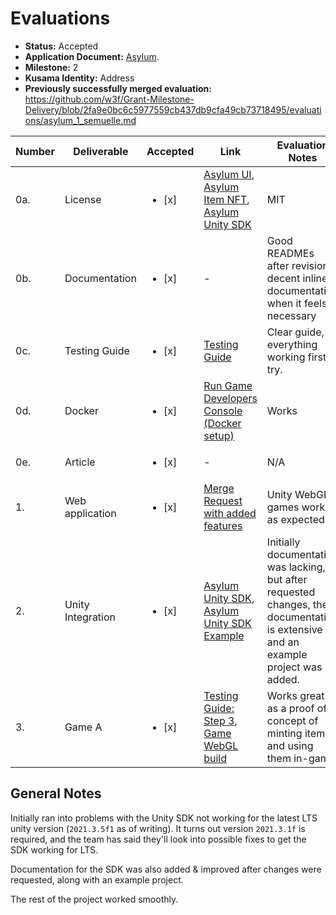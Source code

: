 # Evaluations

- **Status:** Accepted
- **Application Document:** [Asylum](https://github.com/w3f/Grants-Program/tree/master/applications/asylum.md). 
- **Milestone:** 2
- **Kusama Identity:** Address
- **Previously successfully merged evaluation:** https://github.com/w3f/Grant-Milestone-Delivery/blob/2fa9e0bc6c5977559cb437db9cfa49cb73718495/evaluations/asylum_1_semuelle.md


| Number | Deliverable | Accepted | Link | Evaluation Notes |
| ------ | ----------- | -------- | ---- |----------------- |
| 0a. | License |<ul><li>[x] </li></ul>| [Asylum UI](https://gitlab.com/asylum-space/asylum-ui/-/blob/main/LICENSE), [Asylum Item NFT](https://gitlab.com/asylum-space/asylum-item-nft/-/blob/main/LICENSE), [Asylum Unity SDK](https://gitlab.com/asylum-space/asylum-unity-sdk/-/blob/main/LICENSE) | MIT | 
| 0b. | Documentation |<ul><li>[x] </li></ul>| - | Good READMEs after revision, decent inline documentation when it feels necessary | 
| 0c. | Testing Guide |<ul><li>[x] </li></ul>| [Testing Guide](https://gitlab.com/asylum-space/asylum-ui/-/blob/main/packages/game-developers-console/docs/testing-guide-approval-process.md) | Clear guide, everything working first try. | 
| 0d. | Docker |<ul><li>[x] </li></ul>| [Run Game Developers Console (Docker setup)](https://gitlab.com/asylum-space/asylum-ui/-/blob/main/packages/game-developers-console/README.md#run-game-developers-console-docker-setup) | Works |
| 0e. | Article |<ul><li>[x] </li></ul>| - | N/A |
|1.| Web application |<ul><li>[x] </li></ul>| [Merge Request with added features](https://gitlab.com/asylum-space/asylum-ui/-/merge_requests/29) | Unity WebGL games work as expected |
|2. | Unity Integration |<ul><li>[x] </li></ul>| [Asylum Unity SDK](https://gitlab.com/asylum-space/asylum-unity-sdk), [Asylum Unity SDK Example](https://gitlab.com/asylum-space/asylum-unity-sdk-example) | Initially documentation was lacking, but after requested changes, the documentation is extensive and an example project was added. |
|3. | Game A |<ul><li>[x] </li></ul>| [Testing Guide: Step 3](https://gitlab.com/asylum-space/asylum-ui/-/blob/main/packages/game-developers-console/docs/testing-guide-approval-process.md#step-3-using-items-in-game), [Game WebGL build](https://gitlab.com/asylum-space/asylum-ui/-/tree/main/packages/connection-library/data) | Works great as a proof of concept of minting items and using them in-game. |


## General Notes

Initially ran into problems with the Unity SDK not working for the latest LTS unity version (`2021.3.5f1` as of writing). It turns out version `2021.3.1f` is required, and the team has said they'll look into possible fixes to get the SDK working for LTS.

Documentation for the SDK was also added & improved after changes were requested, along with an example project.

The rest of the project worked smoothly.